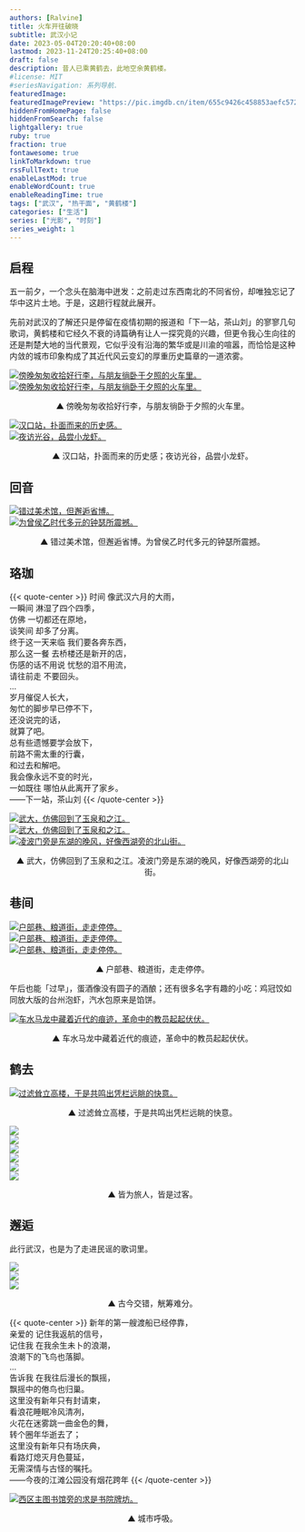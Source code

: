 ```yaml
---
authors: [Ralvine]
title: 火车开往破晓
subtitle: 武汉小记
date: 2023-05-04T20:20:40+08:00
lastmod: 2023-11-24T20:25:40+08:00
draft: false
description: 昔人已乘黄鹤去，此地空余黄鹤楼。
#license: MIT
#seriesNavigation: 系列导航.
featuredImage: 
featuredImagePreview: "https://pic.imgdb.cn/item/655c9426c458853aefc572c8.jpg"
hiddenFromHomePage: false
hiddenFromSearch: false
lightgallery: true
ruby: true
fraction: true
fontawesome: true
linkToMarkdown: true
rssFullText: true
enableLastMod: true
enableWordCount: true
enableReadingTime: true
tags: ["武汉", "热干面", "黄鹤楼"]
categories: ["生活"]
series: ["光影", "时刻"]
series_weight: 1
---
```


<!--more-->

## 启程

五一前夕，一个念头在脑海中迸发：之前走过东西南北的不同省份，却唯独忘记了华中这片土地。于是，这趟行程就此展开。

先前对武汉的了解还只是停留在疫情初期的报道和「下一站，茶山刘」的寥寥几句歌词，黄鹤楼和它经久不衰的诗篇确有让人一探究竟的兴趣，但更令我心生向往的还是荆楚大地的当代景观，它似乎没有沿海的繁华或是川渝的喧嚣，而恰恰是这种内敛的城市印象构成了其近代风云变幻的厚重历史篇章的一道浓雾。

<div class="double-picture">
  <div class="double-picture-cover">
    <a class="lightgallery" href="https://pic.imgdb.cn/item/655c9426c458853aefc572c8.jpg" title="傍晚匆匆收拾好行李，与朋友徜卧于夕照的火车里。" data-thumbnail="https://pic.imgdb.cn/item/655c9426c458853aefc572c8.jpg">
    <img loading="lazy" src="https://pic.imgdb.cn/item/655c9426c458853aefc572c8.jpg" size="auto" alt="傍晚匆匆收拾好行李，与朋友徜卧于夕照的火车里。"></a>
  </div>
  <div class="double-picture-cover">
    <a class="lightgallery" href="https://pic.imgdb.cn/item/655c9426c458853aefc57340.jpg" title="傍晚匆匆收拾好行李，与朋友徜卧于夕照的火车里。" data-thumbnail="https://pic.imgdb.cn/item/655c9426c458853aefc57340.jpg">
    <img loading="lazy" src="https://pic.imgdb.cn/item/655c9426c458853aefc57340.jpg" size="auto" alt="傍晚匆匆收拾好行李，与朋友徜卧于夕照的火车里。"></a>
  </div>
</div>

<p class="img-desc" style="text-align: center">▲ 傍晚匆匆收拾好行李，与朋友徜卧于夕照的火车里。</p>

<div class="double-picture">
  	<div class="double-picture-cover">
    	<a class="lightgallery" href="https://pic.imgdb.cn/item/655c9427c458853aefc57497.jpg" title="汉口站，扑面而来的历史感。" data-thumbnail="https://pic.imgdb.cn/item/655c9427c458853aefc57497.jpg">
		<img loading="lazy" src="https://pic.imgdb.cn/item/655c9427c458853aefc57497.jpg" size="auto" alt="汉口站，扑面而来的历史感。"></a>
	</div>
  	<div class="double-picture-cover">
	    <a class="lightgallery" href="https://pic.imgdb.cn/item/655c9427c458853aefc57576.jpg" title="夜访光谷，品尝小龙虾。" data-thumbnail="https://pic.imgdb.cn/item/655c9427c458853aefc57576.jpg">
		<img loading="lazy" src="https://pic.imgdb.cn/item/655c9427c458853aefc57576.jpg" size="auto" alt="夜访光谷，品尝小龙虾。"></a>
  	</div>
</div>

<p class="img-desc" style="text-align: center">▲ 汉口站，扑面而来的历史感；夜访光谷，品尝小龙虾。</span></p>

## 回音

<div class="double-picture">
  	<div class="double-picture-cover">
    	<a class="lightgallery" href="https://pic.imgdb.cn/item/655c9427c458853aefc576a0.png" title="错过美术馆，但邂逅省博。" data-thumbnail="https://pic.imgdb.cn/item/655c9427c458853aefc576a0.png">
			<img loading="lazy" src="https://pic.imgdb.cn/item/655c9427c458853aefc576a0.png" size="auto" alt="错过美术馆，但邂逅省博。"></a>
		</div>
  	<div class="double-picture-cover">
	    <a class="lightgallery" href="https://pic.imgdb.cn/item/655c94eec458853aefc816d4.jpg" title="为曾侯乙时代多元的钟瑟所震撼。" data-thumbnail="https://pic.imgdb.cn/item/655c94eec458853aefc816d4.jpg">
		<img loading="lazy" src="https://pic.imgdb.cn/item/655c94eec458853aefc816d4.jpg" size="auto" alt="为曾侯乙时代多元的钟瑟所震撼。"></a>
  	</div>
</div>

<p class="img-desc" style="text-align: center">▲ 错过美术馆，但邂逅省博。为曾侯乙时代多元的钟瑟所震撼。</span></p>

## 珞珈

{{< quote-center >}}
时间 像武汉六月的大雨，<br>
一瞬间 淋湿了四个四季，<br>
仿佛 一切都还在原地，<br>
谈笑间 却多了分离。<br>
终于这一天来临 我们要各奔东西，<br>
那么这一餐 去桥楼还是新开的店，<br>
伤感的话不用说 忧愁的泪不用流，<br>
请往前走 不要回头。<br>
...<br>
岁月催促人长大，<br>
匆忙的脚步早已停不下，<br>
还没说完的话，<br>
就算了吧。<br>
总有些遗憾要学会放下，<br>
前路不需太重的行囊，<br>
和过去和解吧。<br>
我会像永远不变的时光，<br>
一如既往  哪怕从此离开了家乡。<br>
——下一站，茶山刘
{{< /quote-center >}}

<div class="trible-picture">
  	<div class="trible-picture-cover">
    	<a class="lightgallery" href="https://pic.imgdb.cn/item/655c94efc458853aefc818c5.jpg" title="武大，仿佛回到了玉泉和之江。" data-thumbnail="https://pic.imgdb.cn/item/655c94efc458853aefc818c5.jpg">
			<img loading="lazy" src="https://pic.imgdb.cn/item/655c94efc458853aefc818c5.jpg" size="auto" alt="武大，仿佛回到了玉泉和之江。"></a>
		</div>
  	<div class="trible-picture-cover">
			<a class="lightgallery" href="https://pic.imgdb.cn/item/655c94efc458853aefc81947.jpg" title="武大，仿佛回到了玉泉和之江。" data-thumbnail="https://pic.imgdb.cn/item/655c94efc458853aefc81947.jpg">
			<img loading="lazy" src="https://pic.imgdb.cn/item/655c94efc458853aefc81947.jpg" size="auto" alt="武大，仿佛回到了玉泉和之江。"></a>
  	</div>
  	<div class="trible-picture-cover">
	    <a class="lightgallery" href="https://pic.imgdb.cn/item/655c94f0c458853aefc81c60.jpg" title="凌波门旁是东湖的晚风，好像西湖旁的北山街。" data-thumbnail="https://pic.imgdb.cn/item/655c94f0c458853aefc81c60.jpg">
			<img loading="lazy" src="https://pic.imgdb.cn/item/655c94f0c458853aefc81c60.jpg" size="auto" alt="凌波门旁是东湖的晚风，好像西湖旁的北山街。"></a>
  	</div>
</div>

<p class="img-desc" style="text-align: center">▲ 武大，仿佛回到了玉泉和之江。凌波门旁是东湖的晚风，好像西湖旁的北山街。</span></p>

## 巷间

<div class="trible-picture">
  	<div class="trible-picture-cover">
    	<a class="lightgallery" href="https://pic.imgdb.cn/item/655c94f0c458853aefc81d4d.jpg" title="户部巷、粮道街，走走停停。" data-thumbnail="https://pic.imgdb.cn/item/655c94f0c458853aefc81d4d.jpg">
			<img loading="lazy" src="https://pic.imgdb.cn/item/655c94f0c458853aefc81d4d.jpg" size="auto" alt="户部巷、粮道街，走走停停。"></a>
		</div>
  	<div class="trible-picture-cover">
	    <a class="lightgallery" href="https://pic.imgdb.cn/item/655c9933c458853aefd69295.jpg" title="户部巷、粮道街，走走停停。" data-thumbnail="https://pic.imgdb.cn/item/655c9933c458853aefd69295.jpg">
			<img loading="lazy" src="https://pic.imgdb.cn/item/655c9933c458853aefd69295.jpg" size="auto" alt="户部巷、粮道街，走走停停。"></a>
  	</div>
  	<div class="trible-picture-cover">
	    <a class="lightgallery" href="https://pic.imgdb.cn/item/655c9933c458853aefd693ec.png" title="户部巷、粮道街，走走停停。" data-thumbnail="https://pic.imgdb.cn/item/655c9933c458853aefd693ec.png">
			<img loading="lazy" src="https://pic.imgdb.cn/item/655c9933c458853aefd693ec.png" size="auto" alt="户部巷、粮道街，走走停停。"></a>
  	</div>
</div>

<p class="img-desc" style="text-align: center">▲ 户部巷、粮道街，走走停停。</span></p>

午后也能「过早」，蛋酒像没有圆子的酒酿；还有很多名字有趣的小吃：鸡冠饺如同放大版的台州泡虾，汽水包原来是馅饼。

<a class="lightgallery" href="https://pic.imgdb.cn/item/655c9934c458853aefd69613.jpg" title="车水马龙中藏着近代的痕迹，革命中的教员起起伏伏。" data-thumbnail="https://pic.imgdb.cn/item/655c9934c458853aefd69613.jpg">
<img loading="lazy" src="https://pic.imgdb.cn/item/655c9934c458853aefd69613.jpg" size="auto" alt="车水马龙中藏着近代的痕迹，革命中的教员起起伏伏。"></a>

<p class="img-desc" style="text-align: center">▲ 车水马龙中藏着近代的痕迹，革命中的教员起起伏伏。</span></p>

## 鹤去

<a class="lightgallery" href="https://pic.imgdb.cn/item/655c9935c458853aefd69a01.png" title="过滤耸立高楼，于是共鸣出凭栏远眺的快意。" data-thumbnail="https://pic.imgdb.cn/item/655c9935c458853aefd69a01.png">
<img loading="lazy" src="https://pic.imgdb.cn/item/655c9935c458853aefd69a01.png" size="auto" alt="过滤耸立高楼，于是共鸣出凭栏远眺的快意。"></a>

<p class="img-desc" style="text-align: center">▲ 过滤耸立高楼，于是共鸣出凭栏远眺的快意。</span></p>

<div class="trible-picture">
  	<div class="trible-picture-cover">
			<a class="lightgallery" href="https://pic.imgdb.cn/item/655c9935c458853aefd69ccb.jpg" title="皆为旅人，皆是过客。" data-thumbnail="https://pic.imgdb.cn/item/655c9935c458853aefd69ccb.jpg">
			<img loading="lazy" src="https://pic.imgdb.cn/item/655c9935c458853aefd69ccb.jpg"></a>
		</div>
  	<div class="trible-picture-cover">
			<a class="lightgallery" href="https://pic.imgdb.cn/item/655c9aa3c458853aefdba823.png" title="皆为旅人，皆是过客。" data-thumbnail="https://pic.imgdb.cn/item/655c9aa3c458853aefdba823.png">
			<img loading="lazy" src="https://pic.imgdb.cn/item/655c9aa3c458853aefdba823.png"></a>
  	</div>
  	<div class="trible-picture-cover">
	    <a class="lightgallery" href="https://pic.imgdb.cn/item/655c9aa4c458853aefdba9ac.jpg" title="皆为旅人，皆是过客。" data-thumbnail="https://pic.imgdb.cn/item/655c9aa4c458853aefdba9ac.jpg">
			<img loading="lazy" src="https://pic.imgdb.cn/item/655c9aa4c458853aefdba9ac.jpg"></a>
  	</div>
</div>

<div class="trible-picture">
  	<div class="trible-picture-cover">
			<a class="lightgallery" href="https://pic.imgdb.cn/item/655c9aa4c458853aefdbaa70.png" title="皆为旅人，皆是过客。" data-thumbnail="https://pic.imgdb.cn/item/655c9aa4c458853aefdbaa70.png">
			<img loading="lazy" src="https://pic.imgdb.cn/item/655c9aa4c458853aefdbaa70.png"></a>
		</div>
  	<div class="trible-picture-cover">
			<a class="lightgallery" href="https://pic.imgdb.cn/item/655c9aa4c458853aefdbab47.png" title="皆为旅人，皆是过客。" data-thumbnail="https://pic.imgdb.cn/item/655c9aa4c458853aefdbab47.png">
			<img loading="lazy" src="https://pic.imgdb.cn/item/655c9aa4c458853aefdbab47.png"></a>
  	</div>
  	<div class="trible-picture-cover">
			<a class="lightgallery" href="https://pic.imgdb.cn/item/655c9aa5c458853aefdbaf45.jpg" title="皆为旅人，皆是过客。" data-thumbnail="https://pic.imgdb.cn/item/655c9aa5c458853aefdbaf45.jpg">
			<img loading="lazy" src="https://pic.imgdb.cn/item/655c9aa5c458853aefdbaf45.jpg"></a>
  	</div>
</div>

<p class="img-desc" style="text-align: center">▲ 皆为旅人，皆是过客。</span></p>

## 邂逅

此行武汉，也是为了走进民谣的歌词里。

<div class="trible-picture">
  	<div class="trible-picture-cover">
			<a class="lightgallery" href="https://pic.imgdb.cn/item/655c9ae7c458853aefdca076.jpg" title="古今交错，觥筹难分。" data-thumbnail="https://pic.imgdb.cn/item/655c9ae7c458853aefdca076.jpg">
			<img loading="lazy" src="https://pic.imgdb.cn/item/655c9ae7c458853aefdca076.jpg"></a>
		</div>
  	<div class="trible-picture-cover">
			<a class="lightgallery" href="https://pic.imgdb.cn/item/655c9ae7c458853aefdca207.jpg" title="古今交错，觥筹难分。" data-thumbnail="https://pic.imgdb.cn/item/655c9ae7c458853aefdca207.jpg">
			<img loading="lazy" src="https://pic.imgdb.cn/item/655c9ae7c458853aefdca207.jpg"></a>
  	</div>
   	<div class="trible-picture-cover">
			<a class="lightgallery" href="https://pic.imgdb.cn/item/655c9ae8c458853aefdca483.jpg" title="古今交错，觥筹难分。" data-thumbnail="https://pic.imgdb.cn/item/655c9ae8c458853aefdca483.jpg">
			<img loading="lazy" src="https://pic.imgdb.cn/item/655c9ae8c458853aefdca483.jpg"></a>
  	</div>
</div>

<p class="img-desc" style="text-align: center">▲ 古今交错，觥筹难分。</span></p>

{{< quote-center >}}
新年的第一艘渡船已经停靠，<br>
亲爱的 记住我返航的信号，<br>
记住我 在我余生未卜的浪潮，<br>
浪潮下的飞鸟也落脚。<br>
...<br>
告诉我 在我往后漫长的飘摇，<br>
飘摇中的倦鸟也归巢。<br>
这里没有新年只有封请柬，<br>
看浪花睡眠冷风清冽，<br>
火花在迷雾跳一曲金色的舞，<br>
转个圈年华逝去了；<br>
这里没有新年只有场庆典，<br>
看路灯熄灭月色蔓延，<br>
无需深情与古怪的嘱托。<br>
——今夜的江滩公园没有烟花跨年
{{< /quote-center >}}

<a class="lightgallery" href="https://pic.imgdb.cn/item/655c9ae7c458853aefdca283.jpg" title="西区主图书馆旁的求是书院牌坊。" data-thumbnail="https://pic.imgdb.cn/item/655c9ae7c458853aefdca283.jpg">
<img loading="lazy" src="https://pic.imgdb.cn/item/655c9ae7c458853aefdca283.jpg" size="auto" alt="西区主图书馆旁的求是书院牌坊。"></a>

<p class="img-desc" style="text-align: center">▲ 城市呼吸。</span></p>

